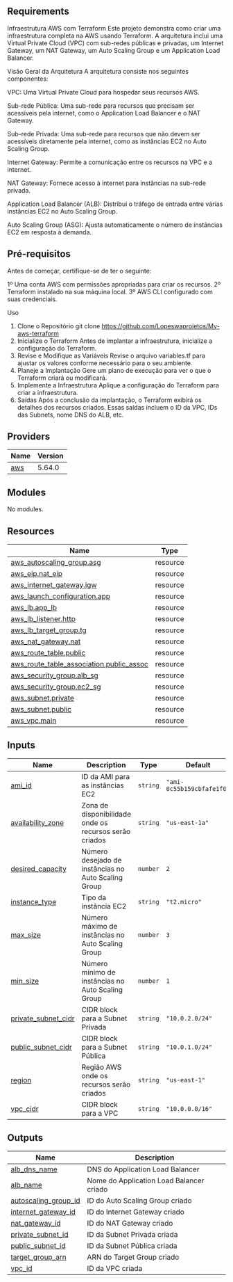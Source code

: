 <!-- BEGIN_TF_DOCS -->
## Requirements

Infraestrutura AWS com Terraform
Este projeto demonstra como criar uma infraestrutura completa na AWS usando Terraform. A arquitetura inclui uma Virtual Private Cloud (VPC) com sub-redes públicas e privadas, um Internet Gateway, um NAT Gateway, um Auto Scaling Group e um Application Load Balancer.


Visão Geral da Arquitetura
A arquitetura consiste nos seguintes componentes:


VPC: Uma Virtual Private Cloud para hospedar seus recursos AWS.

Sub-rede Pública: Uma sub-rede para recursos que precisam ser acessíveis pela internet, como o Application Load Balancer e o NAT Gateway.

Sub-rede Privada: Uma sub-rede para recursos que não devem ser acessíveis diretamente pela internet, como as instâncias EC2 no Auto Scaling Group.

Internet Gateway: Permite a comunicação entre os recursos na VPC e a internet.

NAT Gateway: Fornece acesso à internet para instâncias na sub-rede privada.

Application Load Balancer (ALB): Distribui o tráfego de entrada entre várias instâncias EC2 no Auto Scaling Group.

Auto Scaling Group (ASG): Ajusta automaticamente o número de instâncias EC2 em resposta à demanda.

## Pré-requisitos
Antes de começar, certifique-se de ter o seguinte:

1º Uma conta AWS com permissões apropriadas para criar os recursos.
2º Terraform instalado na sua máquina local.
3º AWS CLI configurado com suas credenciais.

Uso
1. Clone o Repositório
git clone https://github.com/Lopeswaprojetos/My-aws-terraform
2. Inicialize o Terraform
Antes de implantar a infraestrutura, inicialize a configuração do Terraform.
3. Revise e Modifique as Variáveis
Revise o arquivo variables.tf para ajustar os valores conforme necessário para o seu ambiente.
4. Planeje a Implantação
Gere um plano de execução para ver o que o Terraform criará ou modificará.
5. Implemente a Infraestrutura
Aplique a configuração do Terraform para criar a infraestrutura.
6. Saídas
Após a conclusão da implantação, o Terraform exibirá os detalhes dos recursos criados. Essas saídas incluem o ID da VPC, IDs das Subnets, nome DNS do ALB, etc.


## Providers

| Name | Version |
|------|---------|
| <a name="provider_aws"></a> [aws](#provider\_aws) | 5.64.0 |

## Modules

No modules.

## Resources

| Name | Type |
|------|------|
| [aws_autoscaling_group.asg](https://registry.terraform.io/providers/hashicorp/aws/latest/docs/resources/autoscaling_group) | resource |
| [aws_eip.nat_eip](https://registry.terraform.io/providers/hashicorp/aws/latest/docs/resources/eip) | resource |
| [aws_internet_gateway.igw](https://registry.terraform.io/providers/hashicorp/aws/latest/docs/resources/internet_gateway) | resource |
| [aws_launch_configuration.app](https://registry.terraform.io/providers/hashicorp/aws/latest/docs/resources/launch_configuration) | resource |
| [aws_lb.app_lb](https://registry.terraform.io/providers/hashicorp/aws/latest/docs/resources/lb) | resource |
| [aws_lb_listener.http](https://registry.terraform.io/providers/hashicorp/aws/latest/docs/resources/lb_listener) | resource |
| [aws_lb_target_group.tg](https://registry.terraform.io/providers/hashicorp/aws/latest/docs/resources/lb_target_group) | resource |
| [aws_nat_gateway.nat](https://registry.terraform.io/providers/hashicorp/aws/latest/docs/resources/nat_gateway) | resource |
| [aws_route_table.public](https://registry.terraform.io/providers/hashicorp/aws/latest/docs/resources/route_table) | resource |
| [aws_route_table_association.public_assoc](https://registry.terraform.io/providers/hashicorp/aws/latest/docs/resources/route_table_association) | resource |
| [aws_security_group.alb_sg](https://registry.terraform.io/providers/hashicorp/aws/latest/docs/resources/security_group) | resource |
| [aws_security_group.ec2_sg](https://registry.terraform.io/providers/hashicorp/aws/latest/docs/resources/security_group) | resource |
| [aws_subnet.private](https://registry.terraform.io/providers/hashicorp/aws/latest/docs/resources/subnet) | resource |
| [aws_subnet.public](https://registry.terraform.io/providers/hashicorp/aws/latest/docs/resources/subnet) | resource |
| [aws_vpc.main](https://registry.terraform.io/providers/hashicorp/aws/latest/docs/resources/vpc) | resource |

## Inputs

| Name | Description | Type | Default | Required |
|------|-------------|------|---------|:--------:|
| <a name="input_ami_id"></a> [ami\_id](#input\_ami\_id) | ID da AMI para as instâncias EC2 | `string` | `"ami-0c55b159cbfafe1f0"` | no |
| <a name="input_availability_zone"></a> [availability\_zone](#input\_availability\_zone) | Zona de disponibilidade onde os recursos serão criados | `string` | `"us-east-1a"` | no |
| <a name="input_desired_capacity"></a> [desired\_capacity](#input\_desired\_capacity) | Número desejado de instâncias no Auto Scaling Group | `number` | `2` | no |
| <a name="input_instance_type"></a> [instance\_type](#input\_instance\_type) | Tipo da instância EC2 | `string` | `"t2.micro"` | no |
| <a name="input_max_size"></a> [max\_size](#input\_max\_size) | Número máximo de instâncias no Auto Scaling Group | `number` | `3` | no |
| <a name="input_min_size"></a> [min\_size](#input\_min\_size) | Número mínimo de instâncias no Auto Scaling Group | `number` | `1` | no |
| <a name="input_private_subnet_cidr"></a> [private\_subnet\_cidr](#input\_private\_subnet\_cidr) | CIDR block para a Subnet Privada | `string` | `"10.0.2.0/24"` | no |
| <a name="input_public_subnet_cidr"></a> [public\_subnet\_cidr](#input\_public\_subnet\_cidr) | CIDR block para a Subnet Pública | `string` | `"10.0.1.0/24"` | no |
| <a name="input_region"></a> [region](#input\_region) | Região AWS onde os recursos serão criados | `string` | `"us-east-1"` | no |
| <a name="input_vpc_cidr"></a> [vpc\_cidr](#input\_vpc\_cidr) | CIDR block para a VPC | `string` | `"10.0.0.0/16"` | no |

## Outputs

| Name | Description |
|------|-------------|
| <a name="output_alb_dns_name"></a> [alb\_dns\_name](#output\_alb\_dns\_name) | DNS do Application Load Balancer |
| <a name="output_alb_name"></a> [alb\_name](#output\_alb\_name) | Nome do Application Load Balancer criado |
| <a name="output_autoscaling_group_id"></a> [autoscaling\_group\_id](#output\_autoscaling\_group\_id) | ID do Auto Scaling Group criado |
| <a name="output_internet_gateway_id"></a> [internet\_gateway\_id](#output\_internet\_gateway\_id) | ID do Internet Gateway criado |
| <a name="output_nat_gateway_id"></a> [nat\_gateway\_id](#output\_nat\_gateway\_id) | ID do NAT Gateway criado |
| <a name="output_private_subnet_id"></a> [private\_subnet\_id](#output\_private\_subnet\_id) | ID da Subnet Privada criada |
| <a name="output_public_subnet_id"></a> [public\_subnet\_id](#output\_public\_subnet\_id) | ID da Subnet Pública criada |
| <a name="output_target_group_arn"></a> [target\_group\_arn](#output\_target\_group\_arn) | ARN do Target Group criado |
| <a name="output_vpc_id"></a> [vpc\_id](#output\_vpc\_id) | ID da VPC criada |
<!-- END_TF_DOCS -->
